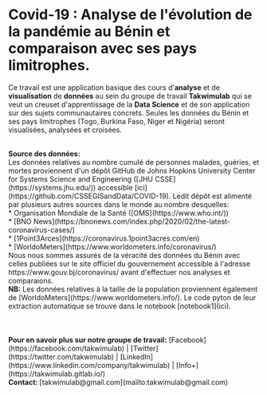 # Covid-19 : Analyse de l'évolution de la pandémie au Bénin et comparaison avec ses pays limitrophes.

Ce travail est une application basique des cours d'<b>analyse</b> et de <b>visualisation</b> de <b>données</b> au sein du groupe de travail  <b>Takwimulab</b> qui se veut un creuset d'apprentissage de la <b>Data Science</b> et de son application sur des sujets communautaires concrets. Seules les données du Bénin et ses pays limitrophes (Togo, Burkina Faso, Niger et Nigéria) seront visualisées, analysées et croisées.

<br>
<b>Source des données:</b><br>
Les données relatives au nombre cumulé de personnes malades, guéries, et mortes proviennent d'un dépôt GitHub de Johns Hopkins University Center for Systems Science and Engineering ([JHU CSSE](https://systems.jhu.edu/)) accessible [ici](https://github.com/CSSEGISandData/COVID-19). Ledit dépôt est alimenté par plusieurs autres sources dans le monde au nombre desquelles:<br>
* Organisation Mondiale de la Santé ([OMS](https://www.who.int/)) <br>
* [BNO News](https://bnonews.com/index.php/2020/02/the-latest-coronavirus-cases/) <br>
* [1Point3Arces](https://coronavirus.1point3acres.com/en) <br>
* [WorldoMeters](https://www.worldometers.info/coronavirus/) <br>
Nous nous sommes assurés de la véracité des données du Bénin avec celles publiées sur le site officiel du gouvernement accessible à l'adresse https://www.gouv.bj/coronavirus/ avant d'effectuer nos analyses et comparaions. <br>
<b>NB:</b> Les données relatives à la taille de la population proviennent également de [WorldoMeters](https://www.worldometers.info/). Le code pyton de leur extraction automatique se trouve dans le notebook [notebook1](ici).
<br>
<br>
<br>
<br>
<b>Pour en savoir plus sur notre groupe de travail:</b> [Facebook](https://facebook.com/takwimulab) | [Twitter](https://twitter.com/takwimulab) | [LinkedIn](https://www.linkedin.com/company/takwimulab) | [Info+](https://takwimulab.gitlab.io/) <br>
<b>Contact: </b> [takwimulab@gmail.com](mailto:takwimulab@gmail.com)
<br>
